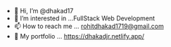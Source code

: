 - 👋 Hi, I’m @dhakad17
- 👀 I’m interested in ...FullStack Web Development
- 📫 How to reach me ... rohitdhakad1719@gmail.com
- 🚀 My portfolio ... https://dhakadjr.netlify.app/
<!---
dhakad17/dhakad17 is a ✨ special ✨ repository because its `README.md` (this file) appears on your GitHub profile.
You can click the Preview link to take a look at your changes.
--->
